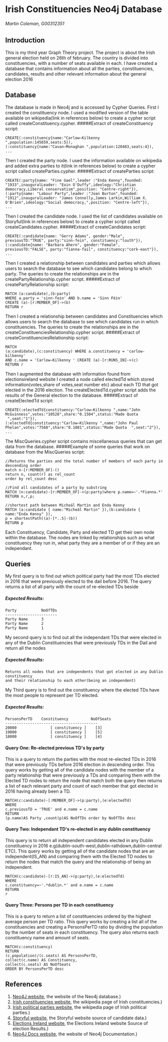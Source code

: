 # Irish Constituencies Neo4j Database
###### Martin Coleman, G00312351

## Introduction
This is my third year Graph Theory project. The project is about the Irish general election held on 26th of february.
The country is divided into constituencies, with a number of seats available in each. 
I have created a database that contains information about all the parties, constituencies, candidates, results and other relevant information about the general election 2016

## Database
The database is made in Neo4j and is accessed by Cypher Queries.
First I created the constituency node.
I used a modified version of the table available on wikipedia(link in references below) to create a cypher script called createConstituency.cypher. 
#####Extract of createConstituency script:
```cypher
CREATE(:constituency{name:"Carlow–Kilkenny ",population:145659,seats:5}),
(:constituency{name:"Cavan–Monaghan ",population:120483,seats:4}),
...
```
Then I created the party node.
I used the information available on wikipedia and added extra parties to it(link in references below) to create a cypher script called createParties.cypher. 
#####Extract of createParties script:
```cypher
CREATE(:party{name: "Fine Gael",leader :"Enda Kenny",founded: "1933",inauguralLeader: "Eoin O'Duffy",ideology:"Christian democracy,Liberal conservatism",position: "Centre-right"}),
(:party{name: "Labour Party",leader :"Joan Burton",founded: "1912",inauguralLeader: "James Connolly,James Larkin,William X. O'Brien",ideology:"Social democracy,",position: "Centre-left"}),
...
```
Then I created the candidate node.
I used the list of candidates available on Storyful(link in references below) to create a cypher script called createCandidates.cypher.
#####Extract of createCandidates script:
```cypher
CREATE(:candidate{name: "Gerry Adams", gender:"Male", previousTD:"TRUE", party:"sinn-fein", constituency:"louth"}),
(:candidate{name: "Barbara Ahern", gender:"Female", previousTD:"FALSE", party:"fianna-fail", constituency:"cork-east"}),
...
```
Then I created a relationship between candidates and parties which allows users to search the database to see which candidates belong to which party. The queries to create the relationships are in the createPartyRelationship.cypher script.
#####Extract of createPartyRelationship script:
```cypher
MATCH (a:candidate),(b:party)
WHERE a.party = 'sinn-fein' AND b.name = 'Sinn Féin'
CREATE (a)-[r:MEMBER_OF]->(b)
RETURN r
```

Then I created a relationship between candidates and Constituencies which allows users to search the database to see which candidates run in which constituencies. The queries to create the relationships are in the createConstituenciesRelationship.cypher script.
#####Extract of createConstituenciesRelationship script:
```cypher
MATCH 
(a:candidate),(c:constituency) WHERE a.constituency = 'carlow-kilkenny' 
AND c.name = 'Carlow–Kilkenny ' CREATE (a)-[r:RUNS_IN]->(c)
RETURN r
```

Then I augmented the database with information found from electionsireland website
I created a node called electedTd which stored information(votes,share of votes,seat number etc) about each TD that got elected in the 2016 election.
The createElectedTd.cypher script adds the results of the General election to the database.
#####Extract of createElectedTd script:
```cypher
CREATE(:electedTd{constituency:"Carlow–Kilkenny ",name:"John McGuinness",votes:"10528",share:"0.1504",status:"Made Quota  ",seat:"1"}),
(:electedTd{constituency:"Carlow–Kilkenny ",name:"John Paul Phelan",votes:"7568",share:"0.1081",status:"Made Quota  ",seat:"2"}),
...
```
The MiscQueries.cypher script contains miscellaneous queries that can get data from the database.
#####Example of some queries that work on database from the MiscQueries script:
```cypher
//Returns the parties and the total number of members of each party in descending order
match n-[r:MEMBER_OF]-()
return n, count(r) as rel_count
order by rel_count desc

//Find all candidates of a party by substring
MATCH (n:candidate)-[r:MEMBER_OF]->(p:party)where p.name=~'.*Fianna.*'
RETURN n,r,p;

//shortest path between Micheál Martin and Enda Kenny
MATCH (a:candidate { name:"Micheál Martin" }),(b:candidate { name:"Enda Kenny" }),
p = shortestPath((a)-[*..5]-(b))
RETURN p
```

Each Constituency, Candidate, Party and elected TD get their own node within the database.
The nodes are linked by relationships such as what constituency they run in, what party they are a member of or if they are an independant.

## Queries
My first query is to find out which political party had the most TDs elected in 2016 that were previously elected to the dail before 2016.
The query returns a list of all party with the count of re-elected TDs beside
##### Expected Results:
```
Party           NoOfTDs
-----------------------
Party Name      3
Party Name      2
Party Name      1
```

My second query is to find out all the independant TDs that were elected in any of the Dublin Constituencies that were previously TDs in the Dail and return all the nodes

##### Expected Results:
```
Returns all nodes that are independents that got elected in any Dublin constituency 
and their relationship to each other(being an independent) 
```

My Third query is to find out the constituency where the elected TDs have the most people to represent per TD elected.

##### Expected Results:
```
PersonsPerTD	Constituency		  NoOfSeats
-----------------------------------------
20000			    [ constituency ]	[3]
19000			    [ constituency ]	[5]
18000			    [ constituency ]	[4]
```

#### Query One: Re-elected previous TD's by party
This is a query to return the parties with the most re-elected TDs in 2016 that were previously TDs before 2016 election in descending order.
This query works by getting all of the candidate nodes with the member of a party relationship that were previously a TDs and comparing them with the Elected TD nodes to return the node that match both the query then returns a list of each relevant party and count of each member that got elected in 2016 having already been a TD.
```cypher
MATCH(c:candidate)-[:MEMBER_OF]->(p:party),(e:electedTd)
WHERE
c.previousTD = 'TRUE' and e.name = c.name
RETURN
(p.name)AS Party ,count(p)AS NoOfTDs order by NoOfTDs desc
```

#### Query Two: Independant TD's re-elected in any dublin constituency
This query is to return all independent candidates elected in any Dublin constituency in 2016 e.g(dublin-south-west,dublin-rathdown,dublin-central ETC).
This query works by getting all of the candidate nodes that are an independent(IS_AN) and comparing them with the Elected TD nodes to return the nodes that match the query and the relationship of being an independent.
```cypher
MATCH(c:candidate)-[r:IS_AN]->(p:party),(e:electedTd)
WHERE
c.constituency=~'.*dublin.*' and e.name = c.name
RETURN
r
```

#### Query Three: Persons per TD in each constituency
This is a query to return a list of constituencies ordered by the highest average person per TD ratio.
This query works by creating a list all of the constituencies and creating a PersonsPerTD ratio by dividing the population by the number of seats in each constituency. The query also returns each constituency name and amount of seats.
```cypher
MATCH(c:constituency)
RETURN
(c.population)/(c.seats) AS PersonsPerTD, 
collect(c.name) AS Constituency,
collect(c.seats) AS NoOfSeats
ORDER BY PersonsPerTD desc
```

## References
1. [Neo4J website](http://neo4j.com/), the website of the Neo4j database.)
2. [Irish constituencies website](https://en.wikipedia.org/wiki/Parliamentary_constituencies_in_the_Republic_of_Ireland), the wikipedia page of Irish constituencies.)
3. [Irish political parties website](https://en.wikipedia.org/wiki/List_of_political_parties_in_the_Republic_of_Ireland), the wikipedia page of Irish political parties.)
4. [Storyful website](https://medium.com/@Storyful/introducing-the-irish-election-open-database-68b49855657b#.avjerd187), the Storyful website source of candidate data.)
5. [Elections Ireland website](https://electionsireland.org/results/general/32dail.cfm), the Elections Ireland website Source of election Results.)
6. [Neo4J Docs website](http://neo4j.com/docs/), the website of Neo4j Documentation.)
